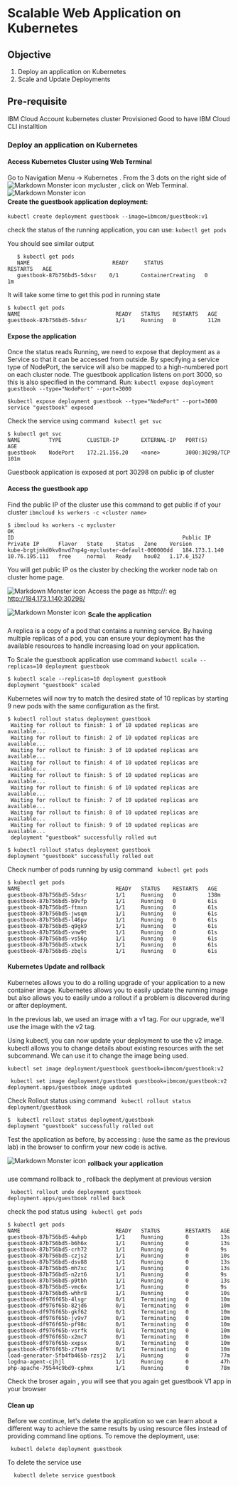 # Scalable Web Application on Kubernetes

## Objective
1. Deploy an application on Kubernetes
2. Scale and Update Deployments

## Pre-requisite
IBM Cloud Account
kubernetes cluster Provisioned
Good to have IBM Cloud CLI installtion

### Deploy an application on Kubernetes

#### Access Kubernetes Cluster using Web Terminal 
Go to Navigation Menu -> Kubernetes . From the 3 dots on the right side of mycluster , click on Web Terminal. 
<img src="./Images/webterminal1.png"
     alt="Markdown Monster icon"
     style="float: left; margin-right: 5px;" />
<img src="./Images/Webterminal2.png"
     alt="Markdown Monster icon"
     style="float: left; margin-right: 5px;" />
     
#### Create the guestbook application deployment:
```kubectl create deployment guestbook --image=ibmcom/guestbook:v1```

check the status of the running application, you can use:
```kubectl get pods```

You should see similar output
```console
   $ kubectl get pods
   NAME                          READY     STATUS              RESTARTS   AGE
   guestbook-87b756bd5-5dxsr    0/1       ContainerCreating   0          1m
   ```
It will take some time to get this pod in running state
``` console
$ kubectl get pods
NAME                              READY   STATUS    RESTARTS   AGE
guestbook-87b756bd5-5dxsr         1/1     Running   0          112m
```
#### Expose the application 
Once the status reads Running, we need to expose that deployment as a Service so that it can be accessed from outside. By specifying a service type of NodePort, the service will also be mapped to a high-numbered port on each cluster node. The guestbook application listens on port 3000, so this is also specified in the command. Run:
```kubectl expose deployment guestbook --type="NodePort" --port=3000```
``` console 
$kubectl expose deployment guestbook --type="NodePort" --port=3000
service "guestbook" exposed
```
Check the service using command
``` kubectl get svc```

``` console
$ kubectl get svc
NAME         TYPE        CLUSTER-IP       EXTERNAL-IP   PORT(S)          AGE
guestbook    NodePort    172.21.156.20    <none>        3000:30298/TCP   101m
```

Guestbook application is exposed at port 30298 on public ip of cluster 

#### Access the guestbook app 

Find the public IP of the cluster 
use this command to get public if of your cluster
```ibmcloud ks workers -c <cluster name>```

```console
$ ibmcloud ks workers -c mycluster
OK
ID                                                     Public IP       Private IP      Flavor   State    Status   Zone    Version   
kube-brgtjnkd0kv0nvd7np4g-mycluster-default-000000dd   184.173.1.140   10.76.195.111   free     normal   Ready    hou02   1.17.6_1527   
```

You will get public IP os the cluster by checking the worker node tab on cluster home page. 

<img src="./Images/publicip.png"
     alt="Markdown Monster icon"
     style="float: left; margin-right: 5px;" />


Access the page as http://<publicip>:<port>
  eg http://184.173.1.140:30298/
  
<img src="./Images/guestbook.png"
     alt="Markdown Monster icon"
     style="float: left; margin-right: 5px;" />

#### Scale the application
A replica is a copy of a pod that contains a running service. By having multiple replicas of a pod, you can ensure your deployment has the available resources to handle increasing load on your application.

To Scale the guestbook application use command 
```kubectl scale --replicas=10 deployment guestbook```

``` console
$ kubectl scale --replicas=10 deployment guestbook
deployment "guestbook" scaled
```
 Kubernetes will now try to match the desired state of 10 replicas by starting 9 new pods with the same configuration 
as the first.

   ```console
   $ kubectl rollout status deployment guestbook
	Waiting for rollout to finish: 1 of 10 updated replicas are available...
	Waiting for rollout to finish: 2 of 10 updated replicas are available...
	Waiting for rollout to finish: 3 of 10 updated replicas are available...
	Waiting for rollout to finish: 4 of 10 updated replicas are available...
	Waiting for rollout to finish: 5 of 10 updated replicas are available...
	Waiting for rollout to finish: 6 of 10 updated replicas are available...
	Waiting for rollout to finish: 7 of 10 updated replicas are available...
	Waiting for rollout to finish: 8 of 10 updated replicas are available...
	Waiting for rollout to finish: 9 of 10 updated replicas are available...
	deployment "guestbook" successfully rolled out
   ```
   
   ``` console
   $ kubectl rollout status deployment guestbook
deployment "guestbook" successfully rolled out
```
Check number of pods running by usig command 
``` kubectl get pods```

``` console
$ kubectl get pods
NAME                              READY   STATUS    RESTARTS   AGE
guestbook-87b756bd5-5dxsr         1/1     Running   0          138m
guestbook-87b756bd5-b9vfp         1/1     Running   0          61s
guestbook-87b756bd5-ftmxn         1/1     Running   0          61s
guestbook-87b756bd5-jwsqm         1/1     Running   0          61s
guestbook-87b756bd5-l46pv         1/1     Running   0          61s
guestbook-87b756bd5-q9gk9         1/1     Running   0          61s
guestbook-87b756bd5-vnw9t         1/1     Running   0          61s
guestbook-87b756bd5-vs56p         1/1     Running   0          61s
guestbook-87b756bd5-xtwck         1/1     Running   0          61s
guestbook-87b756bd5-zbqls         1/1     Running   0          61s

```
   
#### Kubernetes Update and rollback
Kubernetes allows you to do a rolling upgrade of your application to a new container image. Kubernetes allows you to easily update the running image but also allows you to easily undo a rollout if a problem is discovered during or after deployment.

In the previous lab, we used an image with a v1 tag. For our upgrade, we'll use the image with the v2 tag.

Using kubectl, you can now update your deployment to use the v2 image. kubectl allows you to change details about existing resources with the set subcommand. We can use it to change the image being used.

```kubectl set image deployment/guestbook guestbook=ibmcom/guestbook:v2```
``` console
 kubectl set image deployment/guestbook guestbook=ibmcom/guestbook:v2
deployment.apps/guestbook image updated
```
Check Rollout status using command
``` kubectl rollout status deployment/guestbook```

```console
$  kubectl rollout status deployment/guestbook
deployment "guestbook" successfully rolled out
```
Test the application as before, by accessing <public-IP>:<nodeport> (use the same as the previous lab) in the browser to confirm your new code is active.
 
<img src="./Images/guestbookv2.png"
     alt="Markdown Monster icon"
     style="float: left; margin-right: 5px;" />
  
#### rollback your application
use command rollback to , rollback the deplyment at previous version 

``` console
 kubectl rollout undo deployment guestbook
deployment.apps/guestbook rolled back
```

check the pod status using 
``` kubectl get pods```
``` console
$ kubectl get pods
NAME                              READY   STATUS        RESTARTS   AGE
guestbook-87b756bd5-4whpb         1/1     Running       0          13s
guestbook-87b756bd5-b6h6x         1/1     Running       0          13s
guestbook-87b756bd5-crh72         1/1     Running       0          9s
guestbook-87b756bd5-czjs2         1/1     Running       0          10s
guestbook-87b756bd5-dsv88         1/1     Running       0          13s
guestbook-87b756bd5-mh7xc         1/1     Running       0          13s
guestbook-87b756bd5-n2zt6         1/1     Running       0          9s
guestbook-87b756bd5-p9tbh         1/1     Running       0          13s
guestbook-87b756bd5-vmc6x         1/1     Running       0          9s
guestbook-87b756bd5-whhr8         1/1     Running       0          10s
guestbook-df976f65b-4lsgr         0/1     Terminating   0          10m
guestbook-df976f65b-82jd6         0/1     Terminating   0          10m
guestbook-df976f65b-gkf62         0/1     Terminating   0          10m
guestbook-df976f65b-jv9v7         0/1     Terminating   0          10m
guestbook-df976f65b-pf98c         0/1     Terminating   0          10m
guestbook-df976f65b-vsrfk         0/1     Terminating   0          10m
guestbook-df976f65b-x2mc7         0/1     Terminating   0          10m
guestbook-df976f65b-xxpsx         0/1     Terminating   0          10m
guestbook-df976f65b-z7tm9         0/1     Terminating   0          10m
load-generator-5fb4fb465b-rzsj2   1/1     Running       0          77m
logdna-agent-cjhjl                1/1     Running       0          47h
php-apache-79544c9bd9-cphmx       1/1     Running       0          78m
```

Check the broser again , you will see that you again get guestbook V1 app in your browser


#### Clean up
Before we continue, let's delete the application so we can learn about a different way to achieve the same results by using resource files instead of providing command line options.
To remove the deployment, use:

``` kubectl delete deployment guestbook```

To delete the service use

```  kubectl delete service guestbook```
